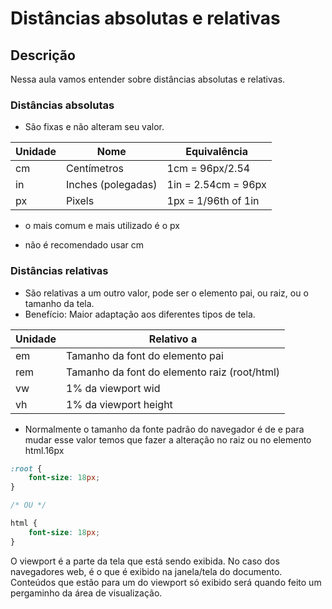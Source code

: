 # Distâncias absolutas e relativas

## Descrição

Nessa aula vamos entender sobre distâncias absolutas e relativas.

### Distâncias absolutas <length>
* São fixas e não alteram seu valor.

| Unidade  | Nome                | Equivalência         |
|----------|---------------------|----------------------|
| cm       | Centímetros         | 1cm = 96px/2.54      | 
| in       | Inches (polegadas)  | 1in = 2.54cm = 96px  | 
| px       | Pixels              | 1px = 1/96th of 1in  |

* o mais comum e mais utilizado é o px

* não é recomendado usar cm

### Distâncias relativas

* São relativas a um outro valor, pode ser o elemento pai, ou raiz, ou o tamanho da tela.
* Benefício: Maior adaptação aos diferentes tipos de tela.

| Unidade  | Relativo a                                    |
|----------|-----------------------------------------------|
| em       | Tamanho da font do elemento pai               |
| rem      | Tamanho da font do elemento raiz (root/html)  | 
| vw       | 1% da viewport wid                            |  
| vh       | 1% da viewport height                         |

* Normalmente o tamanho da fonte padrão do navegador é de e para mudar esse valor temos que fazer a alteração no raiz ou no elemento html.16px
  
```css
:root {
	font-size: 18px;
}

/* OU */

html {
	font-size: 18px;
}
```

O viewport é a parte da tela que está sendo exibida. No caso dos navegadores web, é o que é exibido na janela/tela do documento. Conteúdos que estão para um do viewport só exibido será quando feito um pergaminho da área de visualização.